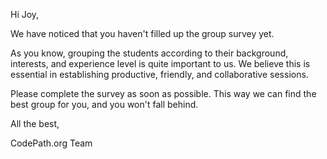 Hi Joy, 

We have noticed that you haven't filled up the group survey yet.

As you know, grouping the students according to their background, interests, and experience level is quite important to us. We believe this is essential in establishing productive, friendly, and collaborative sessions.  

Please complete the survey as soon as possible. This way we can find the best group for you, and you won't fall behind. 

All the best, 



CodePath.org Team 

